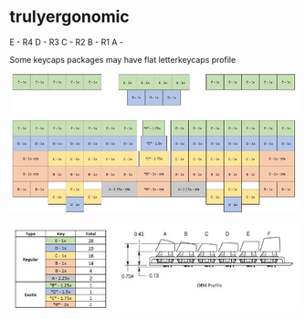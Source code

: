# trulyergonomic


E - R4
D - R3 
C - R2
B - R1 
A - 


Some keycaps packages may have flat letterkeycaps profile



![teck_trulyergonomic_profile_1](teck_trulyergonomic_profile_1.jpg)

![teck_trulyergonomic_profile_2](teck_trulyergonomic_profile_2.jpg)
